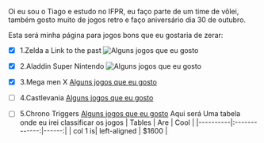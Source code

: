 Oi eu sou o Tiago e estudo no IFPR, eu faço parte de um time de vôlei, também gosto muito de jogos retro e faço aniversário dia 30 de outubro.

Esta será minha página para jogos bons que eu gostaria de zerar:
- [x] 1.Zelda a Link to the past
![Alguns jogos que eu gosto](https://i0.wp.com/guarientoportal.com/wp-content/uploads/2021/07/The-Legend-of-Zelda-A-Link-to-the-Past-Nintendo-Game-Analise.png?fit=1920%2C1080&ssl=1)
- [x] 2.Aladdin Super Nintendo
![Alguns jogos que eu gosto](https://criticalhits.com.br/wp-content/uploads/2021/03/maxresdefault-5-1.jpg)
- [x] 3.Mega men X
[Alguns jogos que eu gosto](https://sm.ign.com/ign_br/screenshot/default/mega-man-x_uk8d.jpg)
- [ ] 4.Castlevania
[Alguns jogos que eu gosto](https://i.ytimg.com/vi/IJqCzUBUPzw/hq720.jpg?sqp=-oaymwEhCK4FEIIDSFryq4qpAxMIARUAAAAAGAElAADIQj0AgKJD&rs=AOn4CLBI-sOUtS0U36Z5GRnJu9gy0_L0MQ)
- [ ] 5.Chrono Triggers
[Alguns jogos que eu gosto](https://s.zst.com.br/cms-assets/2021/06/personagens-de-chrono-trigger-1-.png)
Aqui será Uma tabela onde eu irei classificar os jogos
| Tables | Are | Cool | |----------|:-------------:|------:| | col 1 is| left-aligned | $1600 |


